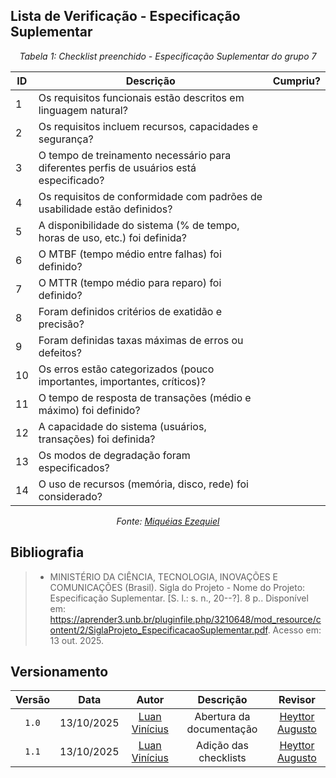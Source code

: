 ## Lista de Verificação - Especificação Suplementar

*<p style="text-align: center;">Tabela 1: Checklist preenchido - Especificação Suplementar do grupo 7</p>*

| ID | Descrição | Cumpriu? |
| --- | --- | --- |
| 1 | Os requisitos funcionais estão descritos em linguagem natural? |  |
| 2 | Os requisitos incluem recursos, capacidades e segurança? |  |
| 3 | O tempo de treinamento necessário para diferentes perfis de usuários está especificado? |  |
| 4 | Os requisitos de conformidade com padrões de usabilidade estão definidos? |  |
| 5 | A disponibilidade do sistema (% de tempo, horas de uso, etc.) foi definida? |  |
| 6 | O MTBF (tempo médio entre falhas) foi definido? |  |
| 7 | O MTTR (tempo médio para reparo) foi definido? |  |
| 8 | Foram definidos critérios de exatidão e precisão? |  |
| 9 | Foram definidas taxas máximas de erros ou defeitos? |  |
| 10 | Os erros estão categorizados (pouco importantes, importantes, críticos)? |  |
| 11 | O tempo de resposta de transações (médio e máximo) foi definido? |  |
| 12 | A capacidade do sistema (usuários, transações) foi definida? |  |
| 13 | Os modos de degradação foram especificados? |  |
| 14 | O uso de recursos (memória, disco, rede) foi considerado? |  |

*<p style="text-align: center;">Fonte: [Miquéias Ezequiel](https://github.com/Kael-web7) </p>*

## Bibliografia 

> - MINISTÉRIO DA CIÊNCIA, TECNOLOGIA, INOVAÇÕES E COMUNICAÇÕES (Brasil). Sigla do Projeto - Nome do Projeto: Especificação Suplementar. [S. l.: s. n., 20--?]. 8 p.. Disponível em: <https://aprender3.unb.br/pluginfile.php/3210648/mod_resource/content/2/SiglaProjeto_EspecificacaoSuplementar.pdf>. Acesso em: 13 out. 2025.

## Versionamento

| Versão | Data       | Autor               | Descrição                       | Revisor |
|:--------:|:------------:|:---------------:|:-------------------------------:|:---------:|
| ``1.0``    | 13/10/2025 | [Luan Vinícius](https://github.com/luannvi)  | Abertura da documentação | [Heyttor Augusto](https://github.com/H3ytt0r62) |
|  ``1.1``   | 13/10/2025 | [Luan Vinícius](https://github.com/luannvi) | Adição das checklists   | [Heyttor Augusto](https://github.com/H3ytt0r62) |
